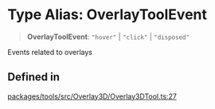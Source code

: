 # Type Alias: OverlayToolEvent

> **OverlayToolEvent**: `"hover"` \| `"click"` \| `"disposed"`

Events related to overlays

## Defined in

[packages/tools/src/Overlay3D/Overlay3DTool.ts:27](https://github.com/cognitedata/reveal/blob/2acd9d17229d2bc8e309653b4d6a39ad941e44f1/viewer/packages/tools/src/Overlay3D/Overlay3DTool.ts#L27)
